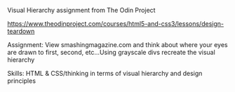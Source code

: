 Visual Hierarchy assignment from The Odin Project

https://www.theodinproject.com/courses/html5-and-css3/lessons/design-teardown

Assignment: View smashingmagazine.com and think about where your eyes are drawn to first, second, etc...Using grayscale divs recreate the visual hierarchy

Skills: HTML & CSS/thinking in terms of visual hierarchy and design principles